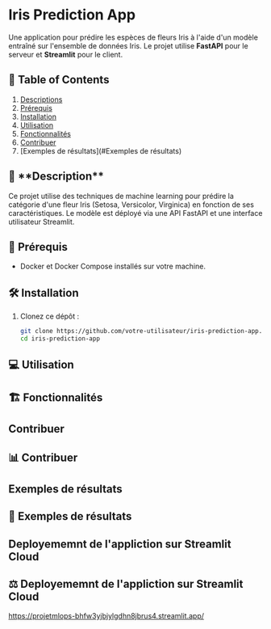# Iris Prediction App

Une application pour prédire les espèces de fleurs Iris à l'aide d'un modèle entraîné sur l'ensemble de données Iris. Le projet utilise **FastAPI** pour le serveur et **Streamlit** pour le client.

## 📖 **Table of Contents**
1. [Descriptions](#descriptions)
2. [Prérequis](#Prérequis)
3. [Installation](#Installation)
4. [Utilisation](#Utilisation)
5. [Fonctionnalités](#Fonctionnalités)
6. [Contribuer](#Contribuer)
7. [Exemples de résultats](#Exemples de résultats)

<h2 id="Description">🧩 **Description**</h2>

Ce projet utilise des techniques de machine learning pour prédire la catégorie d'une fleur Iris (Setosa, Versicolor, Virginica) en fonction de ses caractéristiques. Le modèle est déployé via une API FastAPI et une interface utilisateur Streamlit.


<h2 id="Prérequis">🤖 Prérequis</h2>

- Docker et Docker Compose installés sur votre machine.


<h2 id="Installation">🛠️ Installation</h2>

1. Clonez ce dépôt :
   ```bash
   git clone https://github.com/votre-utilisateur/iris-prediction-app.git
   cd iris-prediction-app


<h2 id="Utilisation">💻 Utilisation</h2>



<h2 id="Fonctionnalités">🏗️ Fonctionnalités</h2>



## **Contribuer**
<h2 id="Contribuer">📊 Contribuer</h2>



##  **Exemples de résultats**
<h2 id="Exemples de résultats">🎯 Exemples de résultats</h2>



## **Deployememnt de l'appliction sur Streamlit Cloud**
<h2 id="Deployememnt de l'appliction sur Streamlit Cloud">⚖️ Deployememnt de l'appliction sur Streamlit Cloud</h2>

https://projetmlops-bhfw3yjbjylgdhn8jbrus4.streamlit.app/
